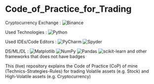 # Code_of_Practice_for_Trading

Cryptocurrency Exchange : ![Binance](https://img.shields.io/badge/Binance-FCD535?style=for-the-badge&logo=binance&logoColor=white) 

Used Technologies : ![Python](https://img.shields.io/badge/python-3670A0?style=for-the-badge&logo=python&logoColor=ffdd54)

Used IDEs/Code Editors : ![PyCharm](https://img.shields.io/badge/pycharm-143?style=for-the-badge&logo=pycharm&logoColor=black&color=black&labelColor=green) ![Spyder](https://img.shields.io/badge/Spyder-838485?style=for-the-badge&logo=spyder%20ide&logoColor=maroon) 

DS/ML/DL : ![Matplotlib](https://img.shields.io/badge/Matplotlib-%23ffffff.svg?style=for-the-badge&logo=Matplotlib&logoColor=black) ![NumPy](https://img.shields.io/badge/numpy-%23013243.svg?style=for-the-badge&logo=numpy&logoColor=white) ![Pandas](https://img.shields.io/badge/pandas-%23150458.svg?style=for-the-badge&logo=pandas&logoColor=white) ![scikit-learn](https://img.shields.io/badge/scikit--learn-%23F7931E.svg?style=for-the-badge&logo=scikit-learn&logoColor=white) and other frameworks that does not have badges

This (live) repository explains the Code of Practice (CoP) of mine (Technics-Strategies-Rules) for trading Volatile assets (e.g. Stock) and High-Volatile assets (e.g. Cryptocurrency) 
